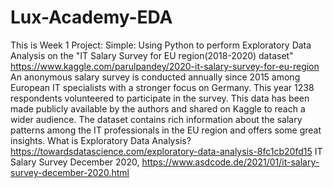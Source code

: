 # Lux-Academy-EDA

This is Week 1 Project:
Simple:
Using Python to perform Exploratory Data Analysis
on the "IT Salary Survey for EU region(2018-2020) dataset"
https://www.kaggle.com/parulpandey/2020-it-salary-survey-for-eu-region
An anonymous salary survey is conducted annually since 2015 among European IT specialists with a stronger focus on Germany. This year 1238 respondents volunteered to participate in the survey. This data has been made publicly available by the authors and shared on Kaggle to reach a wider audience. The dataset contains rich information about the salary patterns among the IT professionals in the EU region and offers some great insights.
What is Exploratory Data Analysis?
https://towardsdatascience.com/exploratory-data-analysis-8fc1cb20fd15
IT Salary Survey December 2020, https://www.asdcode.de/2021/01/it-salary-survey-december-2020.html
